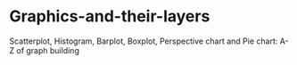 # Graphics-and-their-layers
Scatterplot, Histogram, Barplot, Boxplot, Perspective chart and Pie chart: A-Z of graph building
